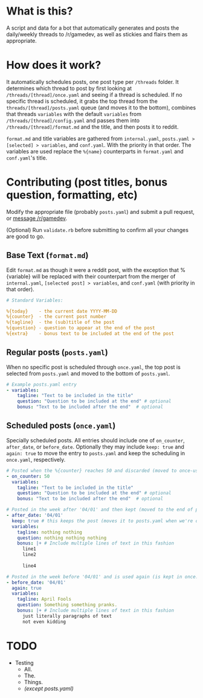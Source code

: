 # What is this?

A script and data for a bot that automatically generates and posts the daily/weekly threads to /r/gamedev, as well as stickies and flairs them as appropriate.

# How does it work?

It automatically schedules posts, one post type per `/threads` folder. It determines which thread to post by first looking at `/threads/[thread]/once.yaml` and seeing if a thread is scheduled. If no specific thread is scheduled, it grabs the top thread from the `threads/[thread]/posts.yaml` queue (and moves it to the bottom), combines that threads `variables` with the default `variables` from `/threads/[thread]/config.yaml` and passes them into `/threads/[thread]/format.md` and the title, and then posts it to reddit.

`format.md` and title variables are gathered from  `internal.yaml`, `posts.yaml > [selected] > variables`, and `conf.yaml`. With the priority in that order. The variables are used replace the `%{name}` counterparts in `format.yaml` and `conf.yaml`'s title.

# Contributing (post titles, bonus question, formatting, etc)

Modify the appropriate file (probably `posts.yaml`) and submit a pull request, or [message /r/gamedev](https://www.reddit.com/message/compose?to=%2Fr%2Fgamedev).

(Optional) Run `validate.rb` before submitting to confirm all your changes are good to go.

## Base Text (`format.md`)

Edit `format.md` as though it were a reddit post, with the exception that %{variable} will be replaced with their counterpart from the merger of `internal.yaml`, `[selected post] > variables`, and `conf.yaml` (with priority in that order).

```yaml
# Standard Variables:

%{today}    - the current date YYYY-MM-DD
%{counter}  - the current post number
%{tagline}  - the (sub)title of the post
%{question} - question to appear at the end of the post
%{extra}    - bonus text to be included at the end of the post
```

## Regular posts (`posts.yaml`)

When no specific post is scheduled through `once.yaml`, the top post is selected from `posts.yaml` and moved to the bottom of `posts.yaml`.

```yaml
# Example posts.yaml entry
- variables:
    tagline: "Text to be included in the title"
    question: "Question to be included at the end" # optional
    bonus: "Text to be included after the end"  # optional
```

## Scheduled posts (`once.yaml`)

Specially scheduled posts. All entries should include one of `on_counter`, `after_date`, or `before_date`. Optionally they may include `keep: true` and `again: true` to move the entry to `posts.yaml` and keep the scheduling in `once.yaml`, respectively.

```yaml
# Posted when the %{counter} reaches 50 and discarded (moved to once-used.yaml)
- on_counter: 50
  variables:
    tagline: "Text to be included in the title"
    question: "Question to be included at the end" # optional
    bonus: "Text to be included after the end"  # optional

# Posted in the week after '04/01' and then kept (moved to the end of posts.yaml)
- after_date: '04/01'
  keep: true # this keeps the post (moves it to posts.yaml when we're done)
  variables:
    tagline: nothing nothing
    question: nothing nothing nothing
    bonus: |+ # Include multiple lines of text in this fashion
      line1
      line2
      
      line4

# Posted in the week before '04/01' and is used again (is kept in once.yaml and not moved)
- before_date: '04/01'
  again: true
  variables:
    tagline: April Fools
    question: Something something pranks.
    bonus: |+ # Include multiple lines of text in this fashion
      just literally paragraphs of text
      not even kidding
```

# TODO

* Testing
  * All.
  * The.
  * Things.
  * *(except posts.yaml)*
